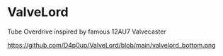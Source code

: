 # ValveLord
Tube Overdrive inspired by famous 12AU7 Valvecaster

https://github.com/D4p0up/ValveLord/blob/main/valvelord_bottom.png
